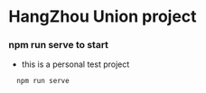 # HangZhou Union project

### npm run serve to start

- this is a personal test project

```js
  npm run serve
```